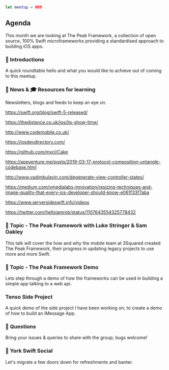 ```swift

let meetup = 009

```

## Agenda 

This month we are looking at The Peak Framework, a collection of open source, 100% Swift microframeworks providing a standardised approach to building iOS apps.

### 🖖 Introductions

A quick roundtable hello and what you would like to achieve out of coming to this meetup.

### 📢 News & 🎓 Resources for learning

Newsletters, blogs and feeds to keep an eye on.


https://swift.org/blog/swift-5-released/

https://thedistance.co.uk/ios/its-show-time/

http://www.codemobile.co.uk/

https://iosdevdirectory.com/

https://github.com/mxcl/Cake

https://appventure.me/posts/2019-03-17-protocol-composition-untangle-codebase.html

http://www.vadimbulavin.com/degenerate-view-controller-states/

https://medium.com/ymedialabs-innovation/resizing-techniques-and-image-quality-that-every-ios-developer-should-know-e061f33f7aba

https://www.serversideswift.info/videos


https://twitter.com/helloiamrob/status/1107643554325778432


### 🚀 Topic - The Peak Framework with Luke Stringer & Sam Oakley

This talk will cover the how and why the mobile team at 3Squared created The Peak Framework, their progress in updating legacy projects to use more and more Swift.

### 🚀 Topic - The Peak Framework Demo

Lets step through a demo of how the frameworks can be used in building a simple app talking to a web api.

### Tenso Side Project

A quick demo of the side project I have been working on; to create a demo of how to build an iMessage App.

### 🙋 Questions

Bring your issues & queries to share with the group; bugs welcome!

### 🍻 York Swift Social 

Let's migrate a few doors down for refreshments and banter. 
